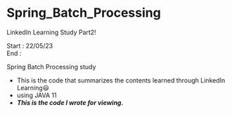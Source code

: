 # Spring_Batch_Processing
LinkedIn Learning Study Part2!

Start : 22/05/23 <br/>
End : 



Spring Batch Processing study

* This is the code that summarizes the contents learned through LinkedIn Learning😃
* using JAVA 11
* ***This is the code I wrote for viewing.***

